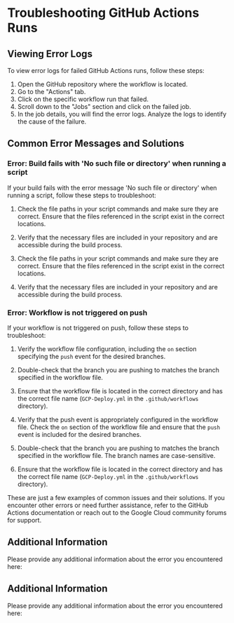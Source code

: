 # Troubleshooting GitHub Actions Runs

## Viewing Error Logs

To view error logs for failed GitHub Actions runs, follow these steps:

1. Open the GitHub repository where the workflow is located.
2. Go to the "Actions" tab.
3. Click on the specific workflow run that failed.
4. Scroll down to the "Jobs" section and click on the failed job.
5. In the job details, you will find the error logs. Analyze the logs to identify the cause of the failure.

## Common Error Messages and Solutions

### Error: Build fails with 'No such file or directory' when running a script

If your build fails with the error message 'No such file or directory' when running a script, follow these steps to troubleshoot:
1. Check the file paths in your script commands and make sure they are correct. Ensure that the files referenced in the script exist in the correct locations.
2. Verify that the necessary files are included in your repository and are accessible during the build process.

1. Check the file paths in your script commands and make sure they are correct. Ensure that the files referenced in the script exist in the correct locations.
2. Verify that the necessary files are included in your repository and are accessible during the build process.

### Error: Workflow is not triggered on push

If your workflow is not triggered on push, follow these steps to troubleshoot:
1. Verify the workflow file configuration, including the `on` section specifying the `push` event for the desired branches.
2. Double-check that the branch you are pushing to matches the branch specified in the workflow file.
3. Ensure that the workflow file is located in the correct directory and has the correct file name (`GCP-Deploy.yml` in the `.github/workflows` directory).

1. Verify that the push event is appropriately configured in the workflow file. Check the `on` section of the workflow file and ensure that the `push` event is included for the desired branches.
2. Double-check that the branch you are pushing to matches the branch specified in the workflow file. The branch names are case-sensitive.
3. Ensure that the workflow file is located in the correct directory and has the correct file name (`GCP-Deploy.yml` in the `.github/workflows` directory).

These are just a few examples of common issues and their solutions. If you encounter other errors or need further assistance, refer to the GitHub Actions documentation or reach out to the Google Cloud community forums for support.

## Additional Information

Please provide any additional information about the error you encountered here:
## Additional Information

Please provide any additional information about the error you encountered here:
